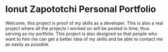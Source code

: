 # Ionut Zapototchi Personal Portfolio

Welcome, this project is proof of my skills as a developer. This is also a real project where all the projects I worked on will be posted in time, thus serving as my portfolio. This project is also designed so that people who want to hire me can get a better idea of ​​my skills and be able to contact me as easily as possible.
